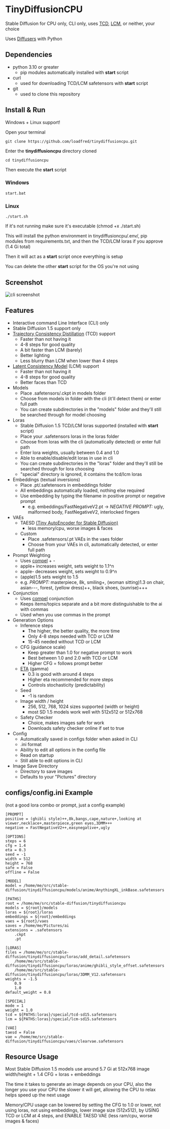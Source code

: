 # TinyDiffusionCPU
Stable Diffusion for CPU only, CLI only, uses [TCD](https://github.com/jabir-zheng/TCD), [LCM](https://github.com/luosiallen/latent-consistency-model), or neither, your choice

Uses [Diffusers](https://huggingface.co/docs/diffusers/tutorials/tutorial_overview) with Python

## Dependencies
- python 3.10 or greater
  - pip modules automatically installed with **start** script
- curl
  - used for downloading TCD/LCM safetensors with **start** script
- git
  - used to clone this repository
 
## Install & Run
Windows + Linux support!

Open your terminal

`git clone https://github.com/loadfred/tinydiffusioncpu.git`

Enter the **tinydiffusioncpu** directory cloned

`cd tinydiffusioncpu`

Then execute the **start** script

### Windows

`start.bat`

### Linux

`./start.sh`

If it's not running make sure it's executable (chmod +x ./start.sh)

This will install the python environment in tinydiffusioncpu/.env/, pip modules from requirements.txt, and then the TCD/LCM loras if you approve (1.4 Gi total)

Then it will act as a **start** script once everything is setup

You can delete the other **start** script for the OS you're not using

## Screenshot
![cli screenshot](https://github.com/loadfred/tinydiffusioncpu/blob/main/docs/images/cli.webp)

## Features
- Interactive command Line Interface (CLI) only
- Stable Diffusion 1.5 support only
- [Trajectory Consistency Distillation](https://github.com/jabir-zheng/TCD) (TCD) support
  - Faster than not having it
  - 4-8 steps for good quality
  - A bit faster than LCM (barely)
  - Better lighting
  - Less blurry than LCM when lower than 4 steps
- [Latent Consistency Model](https://github.com/luosiallen/latent-consistency-model) (LCM) support
  - Faster than not having it
  - 4-8 steps for good quality
  - Better faces than TCD
- Models
  - Place .safetensors/.ckpt in models folder
  - Choose from models in folder with the cli (it'll detect them) or enter full path
  - You can create subdirectories in the "models" folder and they'll still be searched through for model choosing
- Loras
  - Stable Diffusion 1.5 TCD/LCM loras supported (installed with **start** script)
  - Place your .safetensors loras in the loras folder
  - Choose from loras with the cli (automatically detected) or enter full path
  - Enter lora weights, usually between 0.4 and 1.0
  - Able to enable/disable/edit loras in use in cli
  - You can create subdirectories in the "loras" folder and they'll still be searched through for lora choosing
  - "special" directory is ignored, it contains the tcd/lcm loras
- Embeddings (textual inversions)
  - Place .pt/.safetensors in embeddings folder
  - All embeddings automatically loaded, nothing else required
  - Use embedding by typing the filename in positive prompt or negative prompt
    - e.g. embeddings/FastNegativeV2.pt -> *NEGATIVE PROMPT:* ugly, malformed body, FastNegativeV2, interlocked fingers
- VAEs
  - TAESD [(Tiny AutoEncoder for Stable Diffusion)](https://github.com/madebyollin/taesd)
    - less memory/cpu, worse images & faces
  - Custom
    - Place .safetensors/.pt VAEs in the vaes folder
    - Choose from your VAEs in cli, automatically detected, or enter full path
- Prompt Weighting
  - Uses [compel](https://github.com/damian0815/compel/blob/main/doc/syntax.md#weighting) + -
  - apple+ increases weight, sets weight to 1.1^n
  - apple- decreases weight, sets weight to 0.9^n
  - (apple)1.5 sets weight to 1.5
  - e.g. *PROMPT:* masterpiece, 8k, smiling+, (woman sitting)1.3 on chair, asian---, forest, (yellow dress)++, black shoes, (sunrise)+++
- Conjunction
  - Uses [compel](https://github.com/damian0815/compel/blob/main/doc/syntax.md#conjunction) conjunction
  - Keeps items/topics separate and a bit more distinguishable to the ai with commas
  - Used when you use commas in the prompt
- Generation Options
  - Inference steps
    - The higher, the better quality, the more time
    - Only 4-8 steps needed with TCD or LCM
    - 15-45 needed without TCD or LCM
  - CFG (guidance scale)
    - Keep greater than 1.0 for negative prompt to work
    - Best between 1.0 and 2.0 with TCD or LCM
    - Higher CFG = follows prompt better
  - [ETA](https://github.com/jabir-zheng/TCD?tab=readme-ov-file#text-to-image-generation) (gamma)
    - 0.3 is good with around 4 steps
    - Higher eta recommended for more steps
    - Controls stochasticity (predictability)
  - Seed
    - -1 is random
  - Image width / height
    - 256, 512, 768, 1024 sizes supported (width or height)
    - most SD 1.5 models work well with 512x512 or 512x768
  - Safety Checker
    - Choice, makes images safe for work
    - Downloads safety checker online if set to true
- Config
  - Automatically saved in configs folder when asked in CLI
  - .ini format
  - Ability to edit all options in the config file
  - Read on startup
  - Still able to edit options in CLI
- Image Save Directory
  - Directory to save images
  - Defaults to your "Pictures" directory

## configs/config.ini Example
(not a good lora combo or prompt, just a config example)

```
[PROMPT]
positive = (ghibli style)++,8k,bangs,cape,nature+,looking at viewer,necklace+,masterpiece,green eyes,3DMM+++
negative = FastNegativeV2++,easynegative+,ugly

[OPTIONS]
steps = 6
cfg = 1.4
eta = 0.3
seed = -1
width = 512
height = 768
safe = False
offline = False

[MODEL]
model = /home/me/src/stable-diffusion/tinydiffusioncpu/models/anime/AnythingXL_inkBase.safetensors

[PATHS]
root = /home/me/src/stable-diffusion/tinydiffusioncpu
models = ${root}/models
loras = ${root}/loras
embeddings = ${root}/embeddings
vaes = ${root}/vaes
saves = /home/me/Pictures/ai
extensions = .safetensors
	.ckpt
	.pt

[LORAS]
files = /home/me/src/stable-diffusion/tinydiffusioncpu/loras/add_detail.safetensors
	/home/me/src/stable-diffusion/tinydiffusioncpu/loras/anime/ghibli_style_offset.safetensors
	/home/me/src/stable-diffusion/tinydiffusioncpu/loras/3DMM_V12.safetensors
weights = -1.5
	0.9
	1.0
default_weight = 0.8

[SPECIAL]
mode = 1
weight = 1.0
tcd = ${PATHS:loras}/special/tcd-sd15.safetensors
lcm = ${PATHS:loras}/special/lcm-sd15.safetensors

[VAE]
taesd = False
vae = /home/me/src/stable-diffusion/tinydiffusioncpu/vaes/clearvae.safetensors
```

## Resource Usage
Most Stable Diffusion 1.5 models use around 5.7 Gi at 512x768 image width/height + 1.4 CFG + loras + embeddings

The time it takes to generate an image depends on your CPU, also the longer you use your CPU the slower it will get, allowing the CPU to relax helps speed up the next usage

Memory/CPU usage can be lowered by setting the CFG to 1.0 or lower, not using loras, not using embeddings, lower image size (512x512), by USING TCD or LCM at 4 steps, and ENABLE TAESD VAE (less ram/cpu, worse images & faces)
